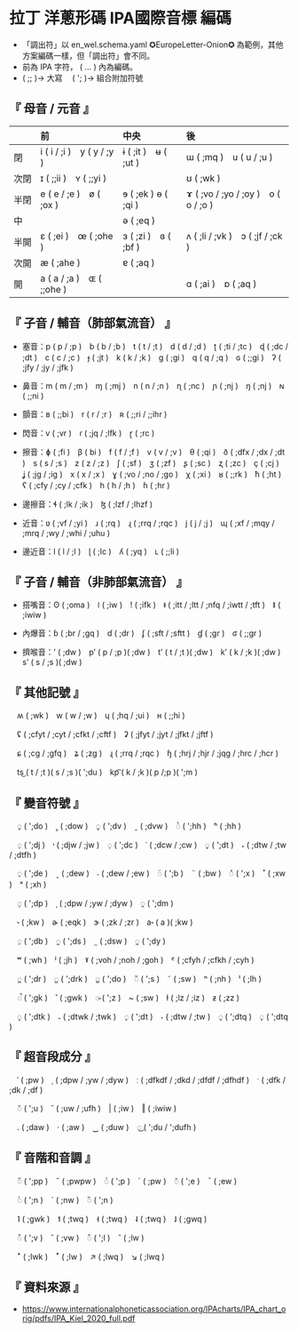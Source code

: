 # 拉丁 洋蔥形碼 IPA國際音標 編碼

- 「調出符」以 en_wel.schema.yaml ✪EuropeLetter-Onion✪ 為範例，其他方案編碼一樣，但「調出符」會不同。
- 前為 IPA 字符， ( … ) 內為編碼。
-  ( ;; )→ 大寫　 ( '; )→ 組合附加符號


## 『 母音 / 元音 』
| 　 | 前 | 中央 | 後 |
|:-|:-|:-|:-|
| 閉　 | i ( i / ;i )　y ( y / ;y ) | ɨ ( ;it )　ʉ ( ;ut ) | ɯ ( ;mq )　u ( u / ;u ) |
| 次閉 | ɪ ( ;;ii )　ʏ ( ;;yi ) | 　 | ʊ ( ;wk ) |
| 半閉 | e ( e / ;e )　ø ( ;ox ) | ɘ ( ;ek ) ɵ ( ;qi ) | ɤ ( ;vo / ;yo / ;oy )　o ( o / ;o ) |
| 中　 | 　 | ə ( ;eq ) | 　 |
| 半開 | ɛ ( ;ei )　œ ( ;ohe ) | ɜ ( ;zi )　ɞ ( ;bf ) | ʌ ( ;li / ;vk )　ɔ ( ;jf / ;ck ) |
| 次開 | æ ( ;ahe ) | ɐ ( ;aq ) | 　 |
| 開　 | a ( a / ;a )　ɶ ( ;;ohe ) | 　 | ɑ ( ;ai )　ɒ ( ;aq ) |


## 『 子音 / 輔音（肺部氣流音） 』

- 塞音：p ( p / ;p )　b ( b / ;b )　t ( t / ;t )　d ( d / ;d )　ʈ ( ;ti / ;tc )　ɖ ( ;dc / ;dt )　c ( c / ;c )　ɟ ( ;jt )　k ( k / ;k )　ɡ ( ;gi )　q ( q / ;q )　ɢ ( ;;gi )　ʔ ( ;jfy / ;jy / ;jfk )

- 鼻音：m ( m / ;m )　ɱ ( ;mj )　n ( n / ;n )　ɳ ( ;nc )　ɲ ( ;nj )　ŋ ( ;nj )　ɴ ( ;;ni )

- 顫音：ʙ ( ;;bi )　r ( r / ;r )　ʀ ( ;;ri / ;;ihr )

- 閃音：ⱱ ( ;vr )　ɾ ( ;jq / ;lfk )　ɽ ( ;rc )

- 擦音：ɸ ( ;fi )　β ( bi )　f ( f / ;f )　v ( v / ;v )　θ ( ;qi )　ð ( ;dfx / ;dx / ;dt )　s ( s / ;s )　z ( z / ;z )　ʃ ( ;sf )　ʒ ( ;zf )　ʂ ( ;sc )　ʐ ( ;zc )　ç ( ;cj )　ʝ ( ;jg / ;ig )　x ( x / ;x )　ɣ ( ;vo / ;no / ;go )　χ ( ;xi )　ʁ ( ;;rk )　ħ ( ;ht )　ʕ ( ;cfy / ;cy / ;cfk )　h ( h / ;h )　ɦ ( ;hr )

- 邊擦音：ɬ ( ;lk / ;ik )　ɮ ( ;lzf / ;lhzf )

- 近音：ʋ ( ;vf / ;yi )　ɹ ( ;rq )　ɻ ( ;rrq / ;rqc )　j ( j / ;j )　ɰ ( ;xf / ;mqy / ;mrq / ;wy / ;whi / ;uhu )

- 邊近音：l ( l / ;l )　ɭ ( ;lc )　ʎ ( ;yq )　ʟ ( ;;li )


## 『 子音 / 輔音（非肺部氣流音） 』

- 搭嘴音：ʘ ( ;oma )　ǀ ( ;iw )　ǃ ( ;ifk )　ǂ ( ;itt / ;ltt / ;nfq / ;iwtt / ;tft )　ǁ ( ;iwiw )

- 內爆音：ɓ ( ;br / ;gq )　ɗ ( ;dr )　ʄ ( ;sft / ;sftt )　ɠ ( ;gr )　ʛ ( ;;gr )

- 擠喉音：ʼ ( ;dw )　pʼ ( p / ;p )( ;dw )　tʼ ( t / ;t )( ;dw )　kʼ ( k / ;k )( ;dw )　sʼ ( s / ;s )( ;dw )


## 『 其他記號 』

　ʍ ( ;wk )　w ( w / ;w )　ɥ ( ;hq / ;ui )　ʜ ( ;;hi )

　ʢ ( ;cfyt / ;cyt / ;cfkt / ;cftf )　ʡ ( ;jfyt / ;jyt / ;jfkt / ;jftf )

　ɕ ( ;cg / ;gfq )　ʑ ( ;zg )　ɻ ( ;rrq / ;rqc )　ɧ ( ;hrj / ;hjr / ;jqg / ;hrc / ;hcr )

　ts͜ ( t / ;t )( s / ;s )( ';du )　kp͡ ( k / ;k )( p /;p )( ';m )


## 『 變音符號 』

　◌̥ ( ';do )　˳ ( ;dow )　◌̬ ( ';dv )　ˬ ( ;dvw )　◌ͪ ( ';hh )　ʰ ( ;hh )

　◌̹ ( ';dj )　˒ ( ;djw / ;jw )　◌̜ ( ';dc )　˓ ( ;dcw / ;cw )　◌̟ ( ';dt )　˖ ( ;dtw / ;tw / ;dtfh )

　◌̠ ( ';de )　ˍ ( ;dew )　˗ ( ;dew / ;ew )　◌̈ ( ';b )　¨ ( ;bw )　◌̽ ( ';x )　˟ ( ;xw )　ˣ ( ;xh )

　◌̩ ( ';dp )　ˌ ( ;dpw / ;yw / ;dyw )　◌̯ ( ';dm )

　˞ ( ;kw )　ɚ ( ;eqk )　ɝ ( ;zk / ;zr )　a˞ ( a )( ;kw )

　◌̤ ( ';db )　◌̰ ( ';ds )　˷ ( ;dsw )　◌̼ ( ';dy )

　ʷ ( ;wh )　ʲ ( ;jh )　ˠ ( ;voh / ;noh / ;goh )　ˤ ( ;cfyh / ;cfkh / ;cyh )

　◌̪ ( ';dr )　◌̺ ( ';drk )　◌̻ ( ';do )　◌̃ ( ';s )　˜ ( ;sw )　ⁿ ( ;nh )　ˡ ( ;lh )

　◌̚ ( ';gk )　˺ ( ;gwk )　◌̴ ( ';z )　~ ( ;sw )　ɫ ( ;lz / ;iz )　ᵶ ( ;zz )

　◌̝ ( ';dtk )　˔ ( ;dtwk / ;twk )　◌̞ ( ';dt )　˕ ( ;dtw / ;tw )　◌̘ ( ';dtq )　◌̙ ( ';dtq )


## 『 超音段成分 』

　ˈ ( ;pw )　ˌ ( ;dpw / ;yw / ;dyw )　ː ( ;dfkdf / ;dkd / ;dfdf / ;dfhdf )　ˑ ( ;dfk / ;dk / ;df )

　◌̆ ( ';u )　˘ ( ;uw / ;ufh )　| ( ;iw )　‖ ( ;iwiw )

　. ( ;daw )　· ( ;aw )　‿ ( ;duw )　◌͜ ( ';du / ';dufh )


## 『 音階和音調 』

　◌̋ ( ';pp )　˝ ( ;pwpw )　◌́ ( ';p )　ˊ ( ;pw )　◌̄ ( ';e )　ˉ ( ;ew )

　◌̀ ( ';n )　ˋ ( ;nw )　◌̏ ( ';n )

　˥ ( ;gwk )　˦ ( ;twq )　˧ ( ;twq )　˨ ( ;twq )　˩ ( ;gwq )

　◌̌ ( ';v )　ˇ ( ;vw )　◌̂ ( ';l )　ˆ ( ;lw )

　ꜜ ( ;lwk )　ꜛ ( ;lw )　↗ ( ;lwq )　↘ ( ;lwq )


## 『 資料來源 』

- https://www.internationalphoneticassociation.org/IPAcharts/IPA_chart_orig/pdfs/IPA_Kiel_2020_full.pdf

